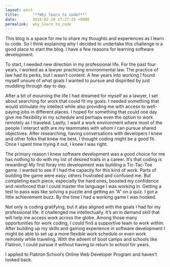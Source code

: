 ```yaml
---
layout: post
title:      "**Why learn to code?**"
date:       2018-02-20 17:27:25 +0000
permalink:  why_learn_to_code
---
```



This blog is a space for me to share my thoughts and experiences as I learn to code.  So I think explaining why I decided to undertake this challenge is a good place to start the blog.  I have a few reasons for learning software development.

To start, I needed new direction in my professional life.  For the past four years, I worked as a lawyer practicing environmental law.  The practice of law had its perks, but I wasn’t content.  A few years into working I found myself unsure of what goals I wanted to pursue and dispirited by just muddling through day to day.    

After a bit of mourning the life I had dreamed for myself as a lawyer, I set about searching for work that could fit my goals. I needed something that would stimulate my intellect while also providing me with access to well-paying jobs in different places.  I hoped for something that could one day give me flexibility in my schedule and perhaps even the option to work remotely as I traveled.  Lastly, I want a work environment where most of the people I interact with are my teammates with whom I can pursue shared objectives. After researching, having conversations with developers I knew and other folks that knew me best, I thought coding might be a good fit.  Once I spent time trying it out, I knew I was right.  

The primary reason I knew software development was a good choice for me has nothing to do with my list of desired traits in a career.  It’s that coding is rewarding! My first foray into development was building a Tic-Tac-Toe game.  I wanted to see if I had the capacity for this kind of work.  Parts of building the game were easy; others frustrated and confused me.  But completing each piece, especially the hard ones, boosted my confidence and reinforced that I could master the language I was working in.  Getting a test to pass was like solving a puzzle and getting an “A” on a quiz.  I got a little achievement buzz.  By the time I had a working game I was hooked.  

Not only is coding gratifying, but it also aligned with the goals I had for my professional life.  It challenged me intellectually.  It’s an in demand skill that will help me access work across the globe.  Among those many opportunities for work coding, I could find a supportive team to work within.  After building up my skills and gaining experience in software development I might be able to set up a more flexible work schedule or even work remotely while traveling.  With the advent of boot camps and schools like Flatiron, I could pursue it without having to return to school for years.

I applied to Flatiron School’s Online Web Developer Program and haven’t looked back. 

